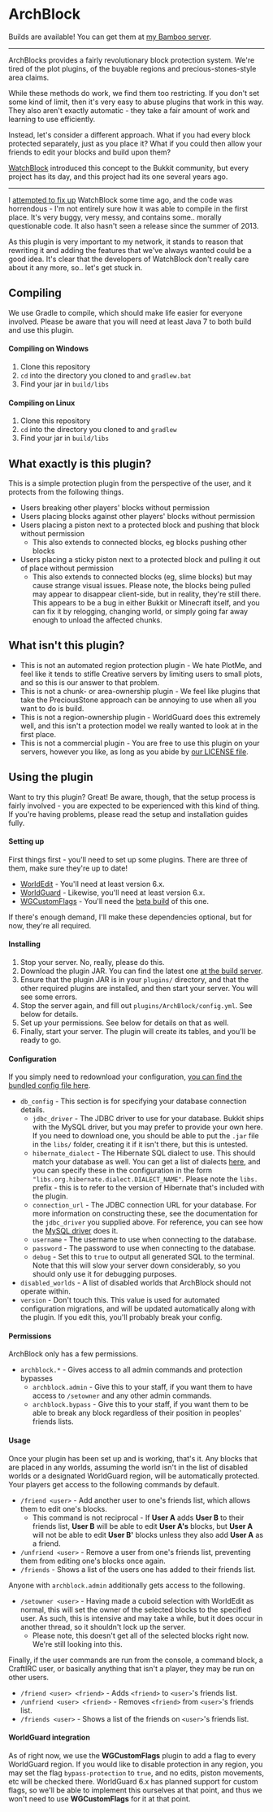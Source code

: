 ArchBlock
=========

Builds are available! You can get them at [my Bamboo server](http://bamboo.gserv.me/browse/PLUG-BLOCK/latest).

---

ArchBlocks provides a fairly revolutionary block protection system. We're tired
of the plot plugins, of the buyable regions and precious-stones-style area claims.

While these methods do work, we find them too restricting. If you don't set some kind of
limit, then it's very easy to abuse plugins that work in this way. They also aren't
exactly automatic - they take a fair amount of work and learning to use efficiently.

Instead, let's consider a different approach. What if you had every block protected
separately, just as you place it? What if you could then allow your friends to edit
your blocks and build upon them?

[WatchBlock](http://dev.bukkit.org/bukkit-plugins/watchblock-refired/) introduced
this concept to the Bukkit community, but every project has its day, and this project
had its one several years ago.

---

I [attempted to fix up](https://github.com/gdude2002/WatchBlock) WatchBlock some time
ago, and the code was horrendous - I'm not entirely sure how it was able to compile
in the first place. It's very buggy, very messy, and contains some.. morally questionable
code. It also hasn't seen a release since the summer of 2013.

As this plugin is very important to my network, it stands to reason that rewriting it
and adding the features that we've always wanted could be a good idea. It's clear that
the developers of WatchBlock don't really care about it any more, so.. let's get stuck
in.

Compiling
---------

We use Gradle to compile, which should make life easier for everyone involved. Please
be aware that you will need at least Java 7 to both build and use this plugin.

#### Compiling on Windows

1. Clone this repository
2. `cd` into the directory you cloned to and `gradlew.bat`
3. Find your jar in `build/libs`

#### Compiling on Linux

1. Clone this repository
2. `cd` into the directory you cloned to and `gradlew`
3. Find your jar in `build/libs`

What exactly is this plugin?
----------------------------

This is a simple protection plugin from the perspective of the user, and it protects from the
following things.

* Users breaking other players' blocks without permission
* Users placing blocks against other players' blocks without permission
* Users placing a piston next to a protected block and pushing that block without permission
  * This also extends to connected blocks, eg blocks pushing other blocks
* Users placing a sticky piston next to a protected block and pulling it out of place without
  permission
  * This also extends to connected blocks (eg, slime blocks) but may cause strange visual issues.
    Please note, the blocks being pulled may appear to disappear client-side, but in reality, they're
    still there. This appears to be a bug in either Bukkit or Minecraft itself, and you can fix it
    by relogging, changing world, or simply going far away enough to unload the affected chunks.

What **isn't** this plugin?
---------------------------

* This is not an automated region protection plugin - We hate PlotMe, and feel like it tends to stifle
  Creative servers by limiting users to small plots, and so this is our answer to that problem.
* This is not a chunk- or area-ownership plugin - We feel like plugins that take the PreciousStone
  approach can be annoying to use when all you want to do is build.
* This is not a region-ownership plugin - WorldGuard does this extremely well, and this isn't a
  protection model we really wanted to look at in the first place.
* This is not a commercial plugin - You are free to use this plugin on your servers, however you
  like, as long as you abide by [our LICENSE file](https://github.com/TheArchives/ArchBlock/blob/master/LICENSE).

Using the plugin
----------------

Want to try this plugin? Great! Be aware, though, that the setup process is fairly
involved - you are expected to be experienced with this kind of thing. If you're having
problems, please read the setup and installation guides fully.

#### Setting up

First things first - you'll need to set up some plugins. There are three of them, make sure
they're up to date!

* [WorldEdit](http://dev.bukkit.org/bukkit-plugins/worldedit/) - You'll need at least version 6.x.
* [WorldGuard](http://dev.bukkit.org/bukkit-plugins/worldguard/) - Likewise, you'll need at least
  version 6.x.
* [WGCustomFlags](http://dev.bukkit.org/bukkit-plugins/worldguard-custom-flags/) - You'll need the
  [beta build](http://ci.mewin.de/job/WGCustomFlags/) of this one.

If there's enough demand, I'll make these dependencies optional, but for now, they're all required.

#### Installing

1. Stop your server. No, really, please do this.
2. Download the plugin JAR. You can find the latest one [at the build server](http://bamboo.gserv.me/browse/PLUG-BLOCK/latest/).
3. Ensure that the plugin JAR is in your `plugins/` directory, and that the other required plugins
   are installed, and then start your server. You will see some errors.
4. Stop the server again, and fill out `plugins/ArchBlock/config.yml`. See below for details.
5. Set up your permissions. See below for details on that as well.
6. Finally, start your server. The plugin will create its tables, and you'll be ready to go.

#### Configuration

If you simply need to redownload your configuration,
[you can find the bundled config file here](https://github.com/TheArchives/ArchBlock/blob/master/src/main/resources/config.yml).

* `db_config` - This section is for specifying your database connection details.
    * `jdbc_driver` - The JDBC driver to use for your database. Bukkit ships with the MySQL driver,
      but you may prefer to provide your own here. If you need to download one, you should be able
      to put the `.jar` file in the `libs/` folder, creating it if it isn't there, but this is untested.
    * `hibernate_dialect` - The Hibernate SQL dialect to use. This should match your database as well.
      You can get a list of dialects [here](https://docs.jboss.org/hibernate/orm/3.5/api/org/hibernate/dialect/package-summary.html),
      and you can specify these in the configuration in the form `"libs.org.hibernate.dialect.DIALECT_NAME"`.
      Please note the `libs.` prefix - this is to refer to the version of Hibernate that's included with the
      plugin.
    * `connection_url` - The JDBC connection URL for your database. For more information on constructing these,
      see the documentation for the `jdbc_driver` you supplied above. For reference, you can see how the
      [MySQL driver](https://dev.mysql.com/doc/connector-j/en/connector-j-reference-configuration-properties.html)
      does it.
    * `username` - The username to use when connecting to the database.
    * `password` - The password to use when connecting to the database.
    * `debug` - Set this to `true` to output all generated SQL to the terminal. Note that this will slow your
      server down considerably, so you should only use it for debugging purposes.
* `disabled_worlds` - A list of disabled worlds that ArchBlock should not operate within.
* `version` - Don't touch this. This value is used for automated configuration migrations, and will be
  updated automatically along with the plugin. If you edit this, you'll probably break your config.

#### Permissions

ArchBlock only has a few permissions.

* `archblock.*` - Gives access to all admin commands and protection bypasses
    * `archblock.admin` - Give this to your staff, if you want them to have access to `/setowner` and
      any other admin commands.
    * `archblock.bypass` - Give this to your staff, if you want them to be able to break any block
      regardless of their position in peoples' friends lists.

#### Usage

Once your plugin has been set up and is working, that's it. Any blocks that are placed in any worlds,
assuming the world isn't in the list of disabled worlds or a designated WorldGuard region, will be
automatically protected. Your players get access to the following commands by default.

* `/friend <user>` - Add another user to one's friends list, which allows them to edit one's blocks.
    * This command is not reciprocal - If **User A** adds **User B** to their friends list, **User B**
      will be able to edit **User A's** blocks, but **User A** will not be able to edit **User B'**
      blocks unless they also add **User A** as a friend.
* `/unfriend <user>` - Remove a user from one's friends list, preventing them from editing one's blocks
  once again.
* `/friends` - Shows a list of the users one has added to their friends list.

Anyone with `archblock.admin` additionally gets access to the following.

* `/setowner <user>` - Having made a cuboid selection with WorldEdit as normal, this will set the owner
  of the selected blocks to the specified user. As such, this is intensive and may take a while, but it
  does occur in another thread, so it shouldn't lock up the server.
    * Please note, this doesn't get all of the selected blocks right now. We're still looking into this.

Finally, if the user commands are run from the console, a command block, a CraftIRC user, or basically
anything that isn't a player, they may be run on other users.

* `/friend <user> <friend>` - Adds `<friend>` to `<user>`'s friends list.
* `/unfriend <user> <friend>` - Removes `<friend>` from `<user>`'s friends list.
* `/friends <user>` - Shows a list of the friends on `<user>`'s friends list.

#### WorldGuard integration

As of right now, we use the **WGCustomFlags** plugin to add a flag to every WorldGuard region. If
you would like to disable protection in any region, you may set the flag `bypass-protection` to
`true`, and no edits, piston movements, etc will be checked there. WorldGuard 6.x has planned support
for custom flags, so we'll be able to implement this ourselves at that point, and thus we won't need
to use **WGCustomFlags** for it at that point.
